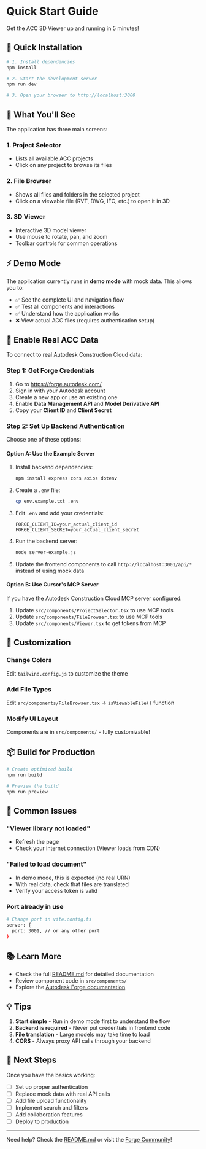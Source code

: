 # Quick Start Guide

Get the ACC 3D Viewer up and running in 5 minutes!

## 🚀 Quick Installation

```bash
# 1. Install dependencies
npm install

# 2. Start the development server
npm run dev

# 3. Open your browser to http://localhost:3000
```

## 📝 What You'll See

The application has three main screens:

### 1. Project Selector
- Lists all available ACC projects
- Click on any project to browse its files

### 2. File Browser
- Shows all files and folders in the selected project
- Click on a viewable file (RVT, DWG, IFC, etc.) to open it in 3D

### 3. 3D Viewer
- Interactive 3D model viewer
- Use mouse to rotate, pan, and zoom
- Toolbar controls for common operations

## ⚡ Demo Mode

The application currently runs in **demo mode** with mock data. This allows you to:
- ✅ See the complete UI and navigation flow
- ✅ Test all components and interactions
- ✅ Understand how the application works
- ❌ View actual ACC files (requires authentication setup)

## 🔐 Enable Real ACC Data

To connect to real Autodesk Construction Cloud data:

### Step 1: Get Forge Credentials

1. Go to https://forge.autodesk.com/
2. Sign in with your Autodesk account
3. Create a new app or use an existing one
4. Enable **Data Management API** and **Model Derivative API**
5. Copy your **Client ID** and **Client Secret**

### Step 2: Set Up Backend Authentication

Choose one of these options:

#### Option A: Use the Example Server

1. Install backend dependencies:
   ```bash
   npm install express cors axios dotenv
   ```

2. Create a `.env` file:
   ```bash
   cp env.example.txt .env
   ```

3. Edit `.env` and add your credentials:
   ```
   FORGE_CLIENT_ID=your_actual_client_id
   FORGE_CLIENT_SECRET=your_actual_client_secret
   ```

4. Run the backend server:
   ```bash
   node server-example.js
   ```

5. Update the frontend components to call `http://localhost:3001/api/*` instead of using mock data

#### Option B: Use Cursor's MCP Server

If you have the Autodesk Construction Cloud MCP server configured:

1. Update `src/components/ProjectSelector.tsx` to use MCP tools
2. Update `src/components/FileBrowser.tsx` to use MCP tools
3. Update `src/components/Viewer.tsx` to get tokens from MCP

## 🎨 Customization

### Change Colors
Edit `tailwind.config.js` to customize the theme

### Add File Types
Edit `src/components/FileBrowser.tsx` → `isViewableFile()` function

### Modify UI Layout
Components are in `src/components/` - fully customizable!

## 📦 Build for Production

```bash
# Create optimized build
npm run build

# Preview the build
npm run preview
```

## 🐛 Common Issues

### "Viewer library not loaded"
- Refresh the page
- Check your internet connection (Viewer loads from CDN)

### "Failed to load document"
- In demo mode, this is expected (no real URN)
- With real data, check that files are translated
- Verify your access token is valid

### Port already in use
```bash
# Change port in vite.config.ts
server: {
  port: 3001, // or any other port
}
```

## 📚 Learn More

- Check the full [README.md](./README.md) for detailed documentation
- Review component code in `src/components/`
- Explore the [Autodesk Forge documentation](https://forge.autodesk.com/en/docs/)

## 💡 Tips

1. **Start simple** - Run in demo mode first to understand the flow
2. **Backend is required** - Never put credentials in frontend code
3. **File translation** - Large models may take time to load
4. **CORS** - Always proxy API calls through your backend

## 🎯 Next Steps

Once you have the basics working:
- [ ] Set up proper authentication
- [ ] Replace mock data with real API calls
- [ ] Add file upload functionality
- [ ] Implement search and filters
- [ ] Add collaboration features
- [ ] Deploy to production

---

Need help? Check the [README.md](./README.md) or visit the [Forge Community](https://forge.autodesk.com/community)!

